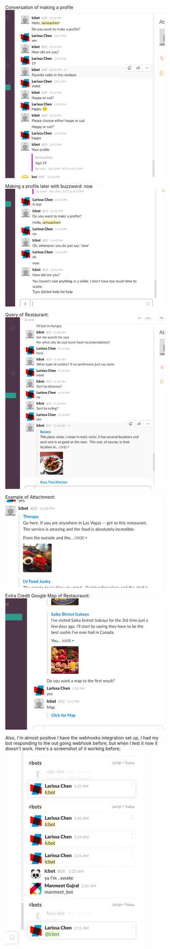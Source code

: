 Conversation of making a profile 
![Alt text](screenshots/yesProfile.png)

Making a profile later with buzzword: now
![Alt text](screenshots/noProfile.png)

Query of Restaurant: 
![Alt text](screenshots/restaurantQuery.png)
 
Example of Attachment: 
![Alt text](screenshots/attachment.png)

Extra Credit Google Map of Restauraunt: 
![Alt text](screenshots/askForMap.png)

Also, I'm almost positive I have the webhooks integration set up, I had my bot responding to the out going webhook 
before, but when I test it now it doesn't work. Here's a screenshot of it working before; 
![Alt text](screenshots/outgoingWebhook.png)
